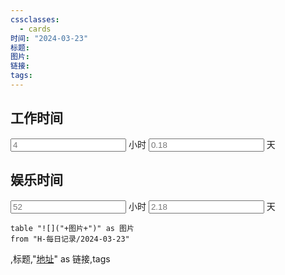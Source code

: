 ```yaml
---
cssclasses:
  - cards
时间: "2024-03-23"
标题: 
图片: 
链接: 
tags: 
---
```


<h2>工作时间</h2>
<input placeholder="4"> 小时 <input placeholder="0.18">  天     


<h2>娱乐时间</h2>

<input placeholder="52 "> 小时 <input placeholder="2.18">  天 

```dataview
table "![]("+图片+")" as 图片
from "H-每日记录/2024-03-23"
```
,标题,"[地址]("+链接+")" as 链接,tags